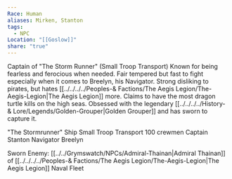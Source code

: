 ```yaml
---
Race: Human
aliases: Mirken, Stanton
tags:
  - NPC
Location: "[[Goslow]]"
share: "true"
---
```


Captain of "The Storm Runner" (Small Troop Transport)
Known for being fearless and ferocious when needed.
Fair tempered but fast to fight especially when it comes to Breelyn, his Navigator.
Strong disliking to pirates, but hates [[../../../../Peoples-& Factions/The Aegis Legion/The-Aegis-Legion|The Aegis Legion]] more.
Claims to have the most dragon turtle kills on the high seas.
Obsessed with the legendary [[../../../../History-& Lore/Legends/Golden-Grouper|Golden Grouper]] and has sworn to capture it.


"The Stormrunner" Ship
Small Troop Transport
100 crewmen
Captain Stanton
Navigator Breelyn


Sworn Enemy:
[[../../Grymswatch/NPCs/Admiral-Thainan|Admiral Thainan]] of [[../../../../Peoples-& Factions/The Aegis Legion/The-Aegis-Legion|The Aegis Legion]] Naval Fleet